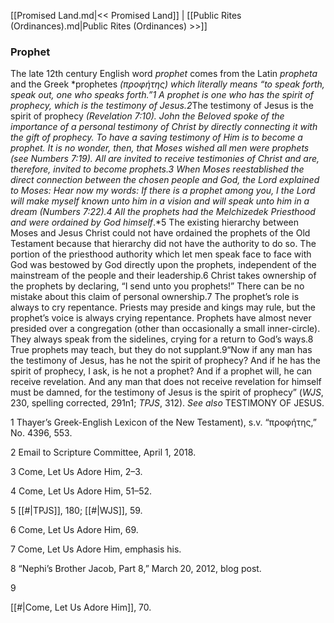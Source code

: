 [[Promised Land.md|<< Promised Land]]  |  [[Public Rites (Ordinances).md|Public Rites (Ordinances) >>]]

### Prophet
The late 12th century English word *prophet* comes from the Latin *propheta* and the Greek *prophetes *(προφήτης) which literally means “to speak forth, speak out, one who speaks forth.”1 A prophet is one who has the spirit of prophecy, which is the testimony of Jesus.2*The testimony of Jesus is the spirit of prophecy *(Revelation 7:10). John the Beloved spoke of the importance of a personal testimony of Christ by directly connecting it with the gift of prophecy. To have a saving testimony of Him is to become a prophet. It is no wonder, then, that Moses wished all men were prophets (*see* Numbers 7:19). All are invited to receive testimonies of Christ and are, therefore, invited to become prophets.3 When Moses reestablished the direct connection between the chosen people and God, the Lord explained to Moses: *Hear now my words: If there is a prophet among you, I the Lord will make myself known unto him in a vision and will speak unto him in a dream* (Numbers 7:22).4 All the prophets had the Melchizedek Priesthood and were ordained by God himself*.*5 The existing hierarchy between Moses and Jesus Christ could not have ordained the prophets of the Old Testament because that hierarchy did not have the authority to do so. The portion of the priesthood authority which let men speak face to face with God was bestowed by God directly upon the prophets, independent of the mainstream of the people and their leadership.6 Christ takes ownership of the prophets by declaring, “I send unto you prophets!” There can be no mistake about this claim of personal ownership.7 The prophet’s role is always to cry repentance. Priests may preside and kings may rule, but the prophet’s voice is always crying repentance. Prophets have almost never presided over a congregation (other than occasionally a small inner-circle). They always speak from the sidelines, crying for a return to God’s ways.8 True prophets may teach, but they do not supplant.9“Now if any man has the testimony of Jesus, has he not the spirit of prophecy? And if he has the spirit of prophecy, I ask, is he not a prophet? And if a prophet will, he can receive revelation. And any man that does not receive revelation for himself must be damned, for the testimony of Jesus is the spirit of prophecy” (*WJS*, 230, spelling corrected, 291n1; *TPJS*, 312). *See also* TESTIMONY OF JESUS.



1 Thayer’s Greek-English Lexicon of the New Testament), s.v. “προφήτης,” No. 4396, 553.


2 Email to Scripture Committee, April 1, 2018.


3 Come, Let Us Adore Him, 2–3.


4 Come, Let Us Adore Him, 51–52.


5
[[#|TPJS]], 180; [[#|WJS]], 59.


6 Come, Let Us Adore Him, 69.


7 Come, Let Us Adore Him, emphasis his.


8 “Nephi’s Brother Jacob, Part 8,” March 20, 2012, blog post.


9

[[#|Come, Let Us Adore Him]], 70.